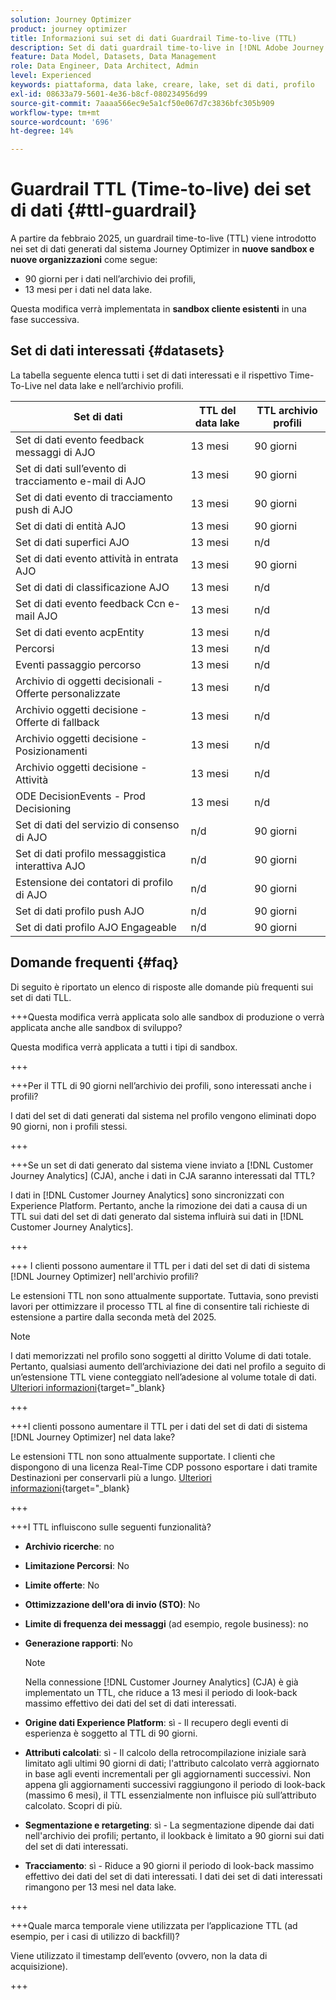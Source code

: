 ```yaml
---
solution: Journey Optimizer
product: journey optimizer
title: Informazioni sui set di dati Guardrail Time-to-live (TTL)
description: Set di dati guardrail time-to-live in [!DNL Adobe Journey Optimizer]
feature: Data Model, Datasets, Data Management
role: Data Engineer, Data Architect, Admin
level: Experienced
keywords: piattaforma, data lake, creare, lake, set di dati, profilo
exl-id: 08633a79-5601-4e36-b8cf-080234956d99
source-git-commit: 7aaaa566ec9e5a1cf50e067d7c3836bfc305b909
workflow-type: tm+mt
source-wordcount: '696'
ht-degree: 14%

---
```


# Guardrail TTL (Time-to-live) dei set di dati {#ttl-guardrail}

A partire da febbraio 2025, un guardrail time-to-live (TTL) viene introdotto nei set di dati generati dal sistema Journey Optimizer in **nuove sandbox e nuove organizzazioni** come segue:

* 90 giorni per i dati nell’archivio dei profili,
* 13 mesi per i dati nel data lake.

Questa modifica verrà implementata in **sandbox cliente esistenti** in una fase successiva.

## Set di dati interessati {#datasets}

La tabella seguente elenca tutti i set di dati interessati e il rispettivo Time-To-Live nel data lake e nell’archivio profili.

| Set di dati | TTL del data lake | TTL archivio profili |
|------|-----|-----|
| Set di dati evento feedback messaggi di AJO | 13 mesi | 90 giorni |
| Set di dati sull’evento di tracciamento e-mail di AJO | 13 mesi | 90 giorni |
| Set di dati evento di tracciamento push di AJO | 13 mesi | 90 giorni |
| Set di dati di entità AJO | 13 mesi | 90 giorni |
| Set di dati superfici AJO | 13 mesi | n/d |
| Set di dati evento attività in entrata AJO | 13 mesi | 90 giorni |
| Set di dati di classificazione AJO | 13 mesi | n/d |
| Set di dati evento feedback Ccn e-mail AJO | 13 mesi | n/d |
| Set di dati evento acpEntity | 13 mesi | n/d |
| Percorsi | 13 mesi | n/d |
| Eventi passaggio percorso | 13 mesi | n/d |
| Archivio di oggetti decisionali - Offerte personalizzate | 13 mesi | n/d |
| Archivio oggetti decisione - Offerte di fallback | 13 mesi | n/d |
| Archivio oggetti decisione - Posizionamenti | 13 mesi | n/d |
| Archivio oggetti decisione - Attività | 13 mesi | n/d |
| ODE DecisionEvents - Prod Decisioning | 13 mesi | n/d |
| Set di dati del servizio di consenso di AJO | n/d | 90 giorni |
| Set di dati profilo messaggistica interattiva AJO | n/d | 90 giorni |
| Estensione dei contatori di profilo di AJO | n/d | 90 giorni |
| Set di dati profilo push AJO | n/d | 90 giorni |
| Set di dati profilo AJO Engageable | n/d | 90 giorni |



## Domande frequenti {#faq}

Di seguito è riportato un elenco di risposte alle domande più frequenti sui set di dati TLL.

+++Questa modifica verrà applicata solo alle sandbox di produzione o verrà applicata anche alle sandbox di sviluppo?

Questa modifica verrà applicata a tutti i tipi di sandbox.

+++

+++Per il TTL di 90 giorni nell’archivio dei profili, sono interessati anche i profili?

I dati del set di dati generati dal sistema nel profilo vengono eliminati dopo 90 giorni, non i profili stessi.

+++

+++Se un set di dati generato dal sistema viene inviato a [!DNL Customer Journey Analytics] (CJA), anche i dati in CJA saranno interessati dal TTL?

I dati in [!DNL Customer Journey Analytics] sono sincronizzati con Experience Platform. Pertanto, anche la rimozione dei dati a causa di un TTL sui dati del set di dati generato dal sistema influirà sui dati in [!DNL Customer Journey Analytics].

+++

+++ I clienti possono aumentare il TTL per i dati del set di dati di sistema [!DNL Journey Optimizer] nell&#39;archivio profili?

Le estensioni TTL non sono attualmente supportate. Tuttavia, sono previsti lavori per ottimizzare il processo TTL al fine di consentire tali richieste di estensione a partire dalla seconda metà del 2025.

>[!NOTE]
>
>I dati memorizzati nel profilo sono soggetti al diritto Volume di dati totale. Pertanto, qualsiasi aumento dell’archiviazione dei dati nel profilo a seguito di un’estensione TTL viene conteggiato nell’adesione al volume totale di dati. [Ulteriori informazioni](https://experienceleague.adobe.com/docs/experience-platform/landing/license/total-data-volume.html){target="_blank}

+++

+++I clienti possono aumentare il TTL per i dati del set di dati di sistema [!DNL Journey Optimizer] nel data lake?

Le estensioni TTL non sono attualmente supportate. I clienti che dispongono di una licenza Real-Time CDP possono esportare i dati tramite Destinazioni per conservarli più a lungo. [Ulteriori informazioni](https://experienceleague.adobe.com/docs/experience-platform/destinations/ui/activate/export-datasets.html){target="_blank}

+++

+++I TTL influiscono sulle seguenti funzionalità?

* **Archivio ricerche**: no
* **Limitazione Percorsi**: No
* **Limite offerte**: No
* **Ottimizzazione dell&#39;ora di invio (STO)**: No
* **Limite di frequenza dei messaggi** (ad esempio, regole business): no
* **Generazione rapporti**: No

  >[!NOTE]
  >
  >Nella connessione [!DNL Customer Journey Analytics] (CJA) è già implementato un TTL, che riduce a 13 mesi il periodo di look-back massimo effettivo dei dati del set di dati interessati.

* **Origine dati Experience Platform**: sì - Il recupero degli eventi di esperienza è soggetto al TTL di 90 giorni.
* **Attributi calcolati**: sì - Il calcolo della retrocompilazione iniziale sarà limitato agli ultimi 90 giorni di dati; l&#39;attributo calcolato verrà aggiornato in base agli eventi incrementali per gli aggiornamenti successivi. Non appena gli aggiornamenti successivi raggiungono il periodo di look-back (massimo 6 mesi), il TTL essenzialmente non influisce più sull’attributo calcolato. Scopri di più.
* **Segmentazione e retargeting**: sì - La segmentazione dipende dai dati nell&#39;archivio dei profili; pertanto, il lookback è limitato a 90 giorni sui dati del set di dati interessati.
* **Tracciamento**: sì - Riduce a 90 giorni il periodo di look-back massimo effettivo dei dati del set di dati interessati. I dati dei set di dati interessati rimangono per 13 mesi nel data lake.

+++

+++Quale marca temporale viene utilizzata per l’applicazione TTL (ad esempio, per i casi di utilizzo di backfill)?

Viene utilizzato il timestamp dell’evento (ovvero, non la data di acquisizione).

+++
